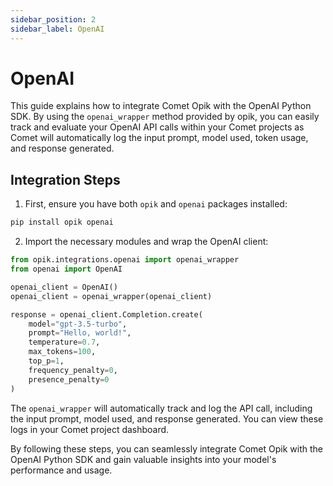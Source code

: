 ```yaml
---
sidebar_position: 2
sidebar_label: OpenAI
---
```


# OpenAI

This guide explains how to integrate Comet Opik with the OpenAI Python SDK. By using the `openai_wrapper` method provided by opik, you can easily track and evaluate your OpenAI API calls within your Comet projects as Comet will automatically log the input prompt, model used, token usage, and response generated.

## Integration Steps

1. First, ensure you have both `opik` and `openai` packages installed:

```bash
pip install opik openai
```

2. Import the necessary modules and wrap the OpenAI client:

```python
from opik.integrations.openai import openai_wrapper
from openai import OpenAI

openai_client = OpenAI()
openai_client = openai_wrapper(openai_client)

response = openai_client.Completion.create(
    model="gpt-3.5-turbo",
    prompt="Hello, world!",
    temperature=0.7,
    max_tokens=100,
    top_p=1,
    frequency_penalty=0,
    presence_penalty=0
)
```

The `openai_wrapper` will automatically track and log the API call, including the input prompt, model used, and response generated. You can view these logs in your Comet project dashboard.

By following these steps, you can seamlessly integrate Comet Opik with the OpenAI Python SDK and gain valuable insights into your model's performance and usage.
